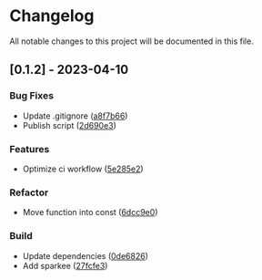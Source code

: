 # Changelog

All notable changes to this project will be documented in this file.

## [0.1.2] - 2023-04-10

### Bug Fixes

- Update .gitignore ([a8f7b66](a8f7b667d5a88a7f55bf45487b525c8fc52267d3))
- Publish script ([2d690e3](2d690e3ca44973f8933410735cd20d20349ae1db))

### Features

- Optimize ci workflow ([5e285e2](5e285e24cefc0e90b60d149348c078eb9f1248f8))

### Refactor

- Move function into const ([6dcc9e0](6dcc9e074901fd7ab347c9d7ce1c8eb405ff70bf))

### Build

- Update dependencies ([0de6826](0de6826080c5364f13f44cc3ec3f8928c9645f33))
- Add sparkee ([27fcfe3](27fcfe3a1c52d4b09c253646c8f49cac03b5ea1f))

<!-- generated by sparkee -->
